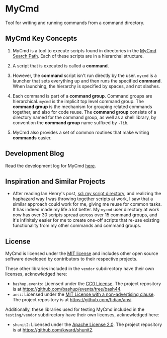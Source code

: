 # MyCmd

Tool for writing and running commands from a command directory.

## MyCmd Key Concepts

1. MyCmd is a tool to execute scripts found in directories in the [MyCmd Search Path](docs/mycmd-path.org). Each of these scripts are in a hierarchal structure.

2. A script that is executed is called a **command**. 

3. However, the **command** script isn't run directly by the user. `mycmd` is a launcher that sets everything up and then runs the specified **command**. When launching, the hierarchy is specified by spaces, and not slashes.

4. Each command is part of a **command group**. Command groups are hierarchical. `mycmd` is the implicit top level command group. The **command group** is the mechanism for grouping related commands together, and also for code reuse. The **command group** consists of a directory named for the command group, as well as a shell library, by convention the **command group** name suffixed by `-lib`. 

5. MyCmd also provides a set of common routines that make writing **commands** easier.

## Development Blog

Read the development log for MyCmd [here](https://iam.travishartwell.net/mycmd/).

## Inspiration and Similar Projects

* After reading Ian Henry's post, [sd: my script directory](https://ianthehenry.com/posts/sd-my-script-directory/), and realizing the haphazard way I was throwing together scripts at work, I saw that a similar approach could work for me, giving me reuse for common tasks. It has indeed made my life a lot better. My `mycmd` user directory at work now has over 30 scripts spread across over 15 command groups, and it's infinitely easier for me to create one-off scripts that re-use existing functionality from my other commands and command groups.

## License

MyCmd is licensed under the [MIT license](LICENSE.md) and includes other open source software developed by contributors to their respective projects.

These other libraries included in the `vendor` subdirectory have their own licenses, acknowledged here:
* `bashup.events`: Licensed under the [CC0 License](https://creativecommons.org/publicdomain/zero/1.0/). The project repository is at <https://github.com/bashup/events/tree/bash44>.
* `ansi`: Licensed under the [MIT License with a non-advertising clause](https://github.com/fidian/ansi/blob/master/LICENSE.md). The project repository is at <https://github.com/fidian/ansi>.

Additionally, these libraries used for testing MyCmd included in the `testing/vendor` subdirectory have their own licenses, acknowledged here:
* `shunit2`: Licensed under the [Apache License 2.0](https://github.com/kward/shunit2/blob/master/LICENSE). The project repository is at <https://github.com/kward/shunit2>.
